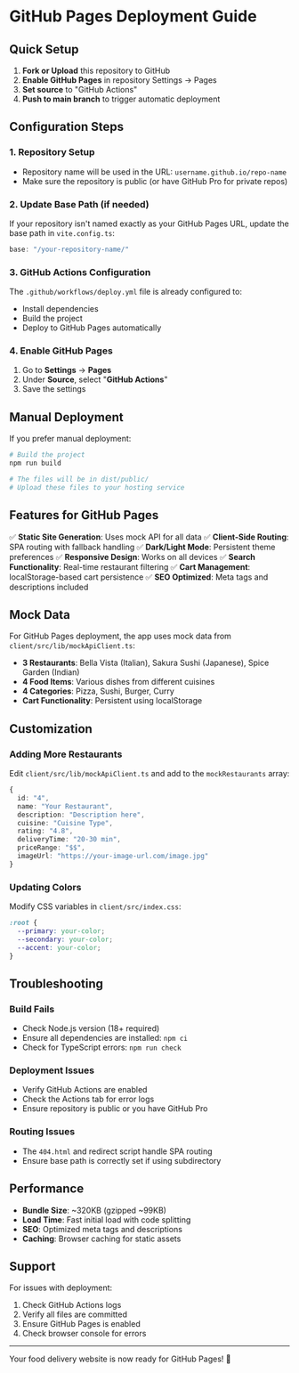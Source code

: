 # GitHub Pages Deployment Guide

## Quick Setup

1. **Fork or Upload** this repository to GitHub
2. **Enable GitHub Pages** in repository Settings → Pages
3. **Set source** to "GitHub Actions"
4. **Push to main branch** to trigger automatic deployment

## Configuration Steps

### 1. Repository Setup
- Repository name will be used in the URL: `username.github.io/repo-name`
- Make sure the repository is public (or have GitHub Pro for private repos)

### 2. Update Base Path (if needed)
If your repository isn't named exactly as your GitHub Pages URL, update the base path in `vite.config.ts`:

```typescript
base: "/your-repository-name/"
```

### 3. GitHub Actions Configuration
The `.github/workflows/deploy.yml` file is already configured to:
- Install dependencies
- Build the project
- Deploy to GitHub Pages automatically

### 4. Enable GitHub Pages
1. Go to **Settings** → **Pages**
2. Under **Source**, select "**GitHub Actions**"
3. Save the settings

## Manual Deployment

If you prefer manual deployment:

```bash
# Build the project
npm run build

# The files will be in dist/public/
# Upload these files to your hosting service
```

## Features for GitHub Pages

✅ **Static Site Generation**: Uses mock API for all data
✅ **Client-Side Routing**: SPA routing with fallback handling
✅ **Dark/Light Mode**: Persistent theme preferences
✅ **Responsive Design**: Works on all devices
✅ **Search Functionality**: Real-time restaurant filtering
✅ **Cart Management**: localStorage-based cart persistence
✅ **SEO Optimized**: Meta tags and descriptions included

## Mock Data

For GitHub Pages deployment, the app uses mock data from `client/src/lib/mockApiClient.ts`:

- **3 Restaurants**: Bella Vista (Italian), Sakura Sushi (Japanese), Spice Garden (Indian)
- **4 Food Items**: Various dishes from different cuisines
- **4 Categories**: Pizza, Sushi, Burger, Curry
- **Cart Functionality**: Persistent using localStorage

## Customization

### Adding More Restaurants
Edit `client/src/lib/mockApiClient.ts` and add to the `mockRestaurants` array:

```typescript
{
  id: "4",
  name: "Your Restaurant",
  description: "Description here",
  cuisine: "Cuisine Type",
  rating: "4.8",
  deliveryTime: "20-30 min",
  priceRange: "$$",
  imageUrl: "https://your-image-url.com/image.jpg"
}
```

### Updating Colors
Modify CSS variables in `client/src/index.css`:

```css
:root {
  --primary: your-color;
  --secondary: your-color;
  --accent: your-color;
}
```

## Troubleshooting

### Build Fails
- Check Node.js version (18+ required)
- Ensure all dependencies are installed: `npm ci`
- Check for TypeScript errors: `npm run check`

### Deployment Issues
- Verify GitHub Actions are enabled
- Check the Actions tab for error logs
- Ensure repository is public or you have GitHub Pro

### Routing Issues
- The `404.html` and redirect script handle SPA routing
- Ensure base path is correctly set if using subdirectory

## Performance

- **Bundle Size**: ~320KB (gzipped ~99KB)
- **Load Time**: Fast initial load with code splitting
- **SEO**: Optimized meta tags and descriptions
- **Caching**: Browser caching for static assets

## Support

For issues with deployment:
1. Check GitHub Actions logs
2. Verify all files are committed
3. Ensure GitHub Pages is enabled
4. Check browser console for errors

---

Your food delivery website is now ready for GitHub Pages! 🚀